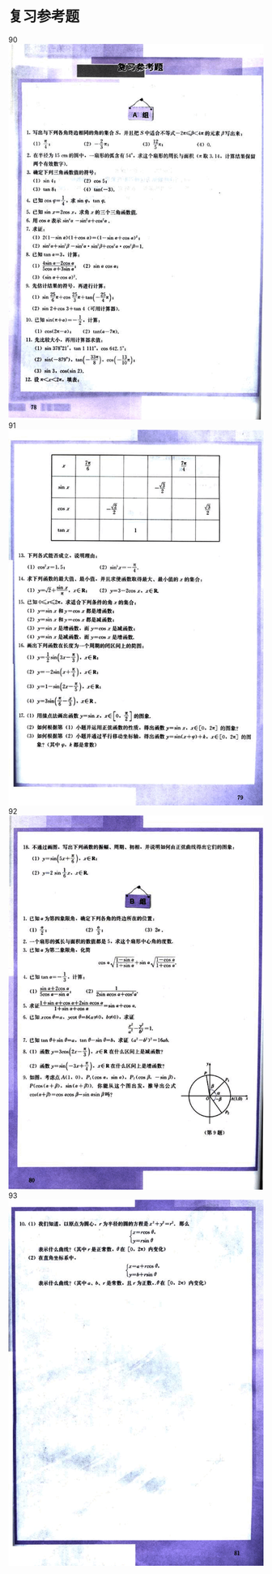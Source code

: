 # 复习参考题

90
![90](../../book/人教版高中数学A版必修4/人教版高中数学A版必修4_90.png)
91
![91](../../book/人教版高中数学A版必修4/人教版高中数学A版必修4_91.png)
92
![92](../../book/人教版高中数学A版必修4/人教版高中数学A版必修4_92.png)
93
![93](../../book/人教版高中数学A版必修4/人教版高中数学A版必修4_93.png)